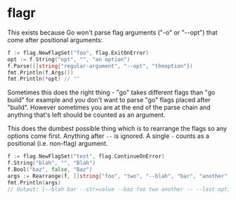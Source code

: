 # flagr

This exists because Go won't parse flag arguments ("-o" or "--opt") that come
after positional arguments:

```go
f := flag.NewFlagSet("foo", flag.ExitOnError)
opt := f.String("opt", "", "an option")
f.Parse([]string{"regular-argument", "--opt", "theoption"})
fmt.Println(f.Args())
fmt.Println(*opt) // ""
```

Sometimes this does the right thing - "go" takes different flags than "go build"
for example and you don't want to parse "go" flags placed after "build". However
sometimes you are at the end of the parse chain and anything that's left should
be counted as an argument.

This does the dumbest possible thing which is to rearrange the flags so any
options come first. Anything after `--` is ignored. A single `-` counts as a
positional (i.e. non-flag) argument.

```go
f := flag.NewFlagSet("test", flag.ContinueOnError)
f.String("blah", "", "Blah")
f.Bool("baz", false, "Baz")
args := Rearrange(f, []string{"foo", "two", "--blah", "bar", "another", "--str=value", "--baz", "--", "--last", "option"})
fmt.Println(args)
// Output: [--blah bar --str=value --baz foo two another -- --last option]
```
